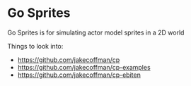 # Go Sprites

Go Sprites is for simulating actor model sprites in a 2D world 

Things to look into:

* https://github.com/jakecoffman/cp
* https://github.com/jakecoffman/cp-examples
* https://github.com/jakecoffman/cp-ebiten
